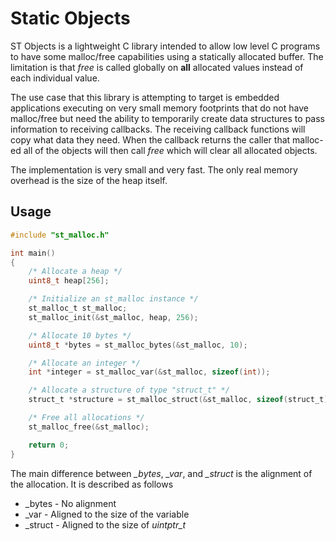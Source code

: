 # Static Objects

ST Objects is a lightweight C library intended to allow low level C programs to have some malloc/free
capabilities using a statically allocated buffer.  The limitation is that *free* is called globally on
**all** allocated values instead of each individual value.

The use case that this library is attempting to target is embedded applications executing on very small
memory footprints that do not have malloc/free but need the ability to temporarily create data structures
to pass information to receiving callbacks.  The receiving callback functions will copy what data they
need.  When the callback returns the caller that malloc-ed all of the objects will then call *free* which
will clear all allocated objects.

The implementation is very small and very fast.  The only real memory overhead is the size of the heap
itself.

## Usage

``` c
#include "st_malloc.h"

int main()
{
    /* Allocate a heap */
    uint8_t heap[256];

    /* Initialize an st_malloc instance */
    st_malloc_t st_malloc;
    st_malloc_init(&st_malloc, heap, 256);

    /* Allocate 10 bytes */
    uint8_t *bytes = st_malloc_bytes(&st_malloc, 10);

    /* Allocate an integer */
    int *integer = st_malloc_var(&st_malloc, sizeof(int));

    /* Allocate a structure of type "struct_t" */
    struct_t *structure = st_malloc_struct(&st_malloc, sizeof(struct_t));

    /* Free all allocations */
    st_malloc_free(&st_malloc);

    return 0;
}
```

The main difference between *_bytes*, *_var*, and *_struct* is the alignment of the allocation.  It is
described as follows

 - _bytes - No alignment
 - _var - Aligned to the size of the variable
 - _struct - Aligned to the size of *uintptr_t*

